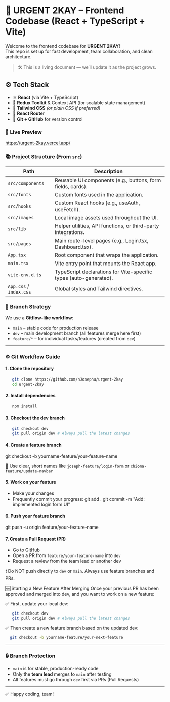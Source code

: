 # 🚀 URGENT 2KAY – Frontend Codebase (React + TypeScript + Vite)

Welcome to the frontend codebase for **URGENT 2KAY**!  
This repo is set up for fast development, team collaboration, and clean architecture.

> 🛠 This is a living document — we’ll update it as the project grows.

## ⚙️ Tech Stack

- ⚛️ **React** (via Vite + TypeScript)
- 🎯 **Redux Toolkit** & Context API (for scalable state management)
- 🎨 **Tailwind CSS** _(or plain CSS if preferred)_
- 🔀 **React Router**
- 🐙 **Git + GitHub** for version control

### 🔗 Live Preview

https://urgent-2kay.vercel.app/

### 📚 Project Structure (From `src`)

| Path                    | Description                                                       |
| ----------------------- | ----------------------------------------------------------------- |
| `src/components`        | Reusable UI components (e.g., buttons, form fields, cards).       |
| `src/fonts`             | Custom fonts used in the application.                             |
| `src/hooks`             | Custom React hooks (e.g., useAuth, useFetch).                     |
| `src/images`            | Local image assets used throughout the UI.                        |
| `src/lib`               | Helper utilities, API functions, or third-party integrations.     |
| `src/pages`             | Main route-level pages (e.g., Login.tsx, Dashboard.tsx).          |
| `App.tsx`               | Root component that wraps the application.                        |
| `main.tsx`              | Vite entry point that mounts the React app.                       |
| `vite-env.d.ts`         | TypeScript declarations for Vite-specific types (auto-generated). |
| `App.css` / `index.css` | Global styles and Tailwind directives.                            |

### 🌱 Branch Strategy

We use a **Gitflow-like workflow**:

- `main` – stable code for production release
- `dev` – main development branch (all features merge here first)
- `feature/*` – for individual tasks/features (created from `dev`)

---

### ⚙️ Git Workflow Guide

#### 1. Clone the repository

```bash
   git clone https://github.com/nJosephu/urgent-2kay
   cd urgent-2kay
```

#### 2. Install dependencies

```bash
   npm install
```

#### 3. Checkout the dev branch

```bash
   git checkout dev
   git pull origin dev # Always pull the latest changes
```

#### 4. Create a feature branch

git checkout -b yourname-feature/your-feature-name

🔸 Use clear, short names like `joseph-feature/login-form` or `chioma-feature/update-navbar`

#### 5. Work on your feature

- Make your changes
- Frequently commit your progress:
  git add .
  git commit -m "Add: implemented login form UI"

#### 6. Push your feature branch

git push -u origin feature/your-feature-name

#### 7. Create a Pull Request (PR)

- Go to GitHub
- Open a PR from `feature/your-feature-name` into `dev`
- Request a review from the team lead or another dev

❗ Do NOT push directly to `dev` or `main`. Always use feature branches and PRs.

🆕 Starting a New Feature After Merging
Once your previous PR has been approved and merged into dev, and you want to work on a new feature:

✅ First, update your local dev:

```bash
   git checkout dev
   git pull origin dev # Always pull the latest changes
```

✅ Then create a new feature branch based on the updated dev:

```bash
  git checkout -b yourname-feature/your-next-feature
```

---

### 🔒 Branch Protection

- `main` is for stable, production-ready code
- Only the **team lead** merges to `main` after testing
- All features must go through `dev` first via PRs (Pull Requests)

---

✅ Happy coding, team!
